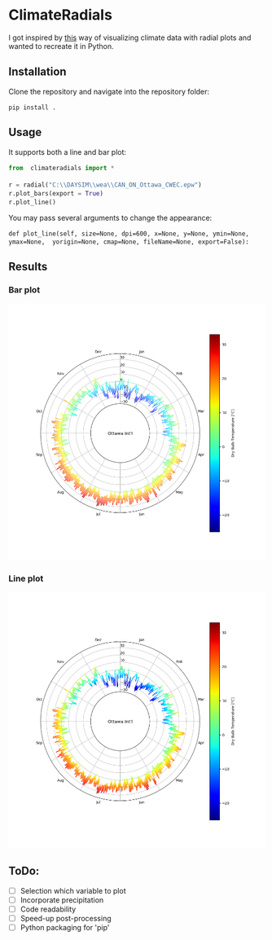 # ClimateRadials

I got inspired by [this](http://www.weather-radials.com) way of visualizing climate data with radial plots and wanted to recreate it in Python.

## Installation

Clone the repository and navigate into the repository folder:
```
pip install .
```

## Usage

It supports both a line and bar plot:

```python
from  climateradials import *

r = radial("C:\\DAYSIM\\wea\\CAN_ON_Ottawa_CWEC.epw")
r.plot_bars(export = True)
r.plot_line()
```

You may pass several arguments to change the appearance:

```
def plot_line(self, size=None, dpi=600, x=None, y=None, ymin=None, ymax=None,  yorigin=None, cmap=None, fileName=None, export=False):
```



## Results

### Bar plot



![Figure_1](readme/Figure_1.png)

### Line plot

![Figure_2](/readme/Figure_2.png)





## ToDo:

- [ ] Selection which variable to plot
- [ ] Incorporate precipitation
- [ ] Code readability
- [ ] Speed-up post-processing
- [ ] Python packaging for 'pip'